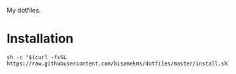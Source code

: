 My dotfiles.

# Installation
```shell
sh -c "$(curl -fsSL https://raw.githubusercontent.com/hisamekms/dotfiles/master/install.sh)"
```
